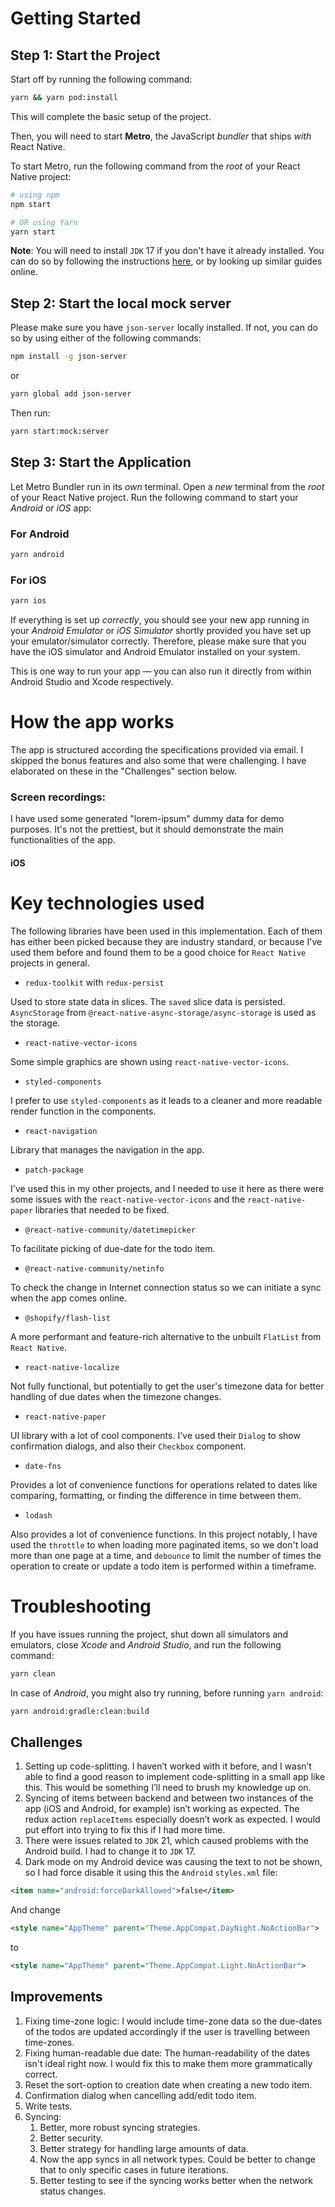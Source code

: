# Getting Started

## Step 1: Start the Project

Start off by running the following command:

```bash
yarn && yarn pod:install
```

This will complete the basic setup of the project.

Then, you will need to start **Metro**, the JavaScript _bundler_ that ships _with_ React Native.

To start Metro, run the following command from the _root_ of your React Native project:

```bash
# using npm
npm start

# OR using Yarn
yarn start
```

**Note**: You will need to install `JDK` 17 if you don't have it already installed. You can do so by following the instructions [here](https://www.codejava.net/java-se/install-oracle-jdk-17-on-macos), or by looking up similar guides online.

## Step 2: Start the local mock server

Please make sure you have `json-server` locally installed. If not, you can do so by using either of the following commands:

```bash
npm install -g json-server
```

or

```bash
yarn global add json-server

```

Then run:

```bash
yarn start:mock:server
```

## Step 3: Start the Application

Let Metro Bundler run in its _own_ terminal. Open a _new_ terminal from the _root_ of your React Native project. Run the following command to start your _Android_ or _iOS_ app:

### For Android

```bash
yarn android
```

### For iOS

```bash
yarn ios
```

If everything is set up _correctly_, you should see your new app running in your _Android Emulator_ or _iOS Simulator_ shortly provided you have set up your emulator/simulator correctly. Therefore, please make sure that you have the iOS simulator and Android Emulator installed on your system.

This is one way to run your app — you can also run it directly from within Android Studio and Xcode respectively.

# How the app works

The app is structured according the specifications provided via email. I skipped the bonus features and also some that were challenging. I have elaborated on these in the "Challenges" section below.

### Screen recordings:

I have used some generated "lorem-ipsum" dummy data for demo purposes. It's not the prettiest, but it should demonstrate the main functionalities of the app.

#### iOS

# Key technologies used

The following libraries have been used in this implementation. Each of them has either been picked because they are industry standard, or because I've used them before and found them to be a good choice for `React Native` projects in general.

- `redux-toolkit` with `redux-persist`

Used to store state data in slices. The `saved` slice data is persisted. `AsyncStorage` from `@react-native-async-storage/async-storage` is used as the storage.

- `react-native-vector-icons`

Some simple graphics are shown using `react-native-vector-icons`.

- `styled-components`

I prefer to use `styled-components` as it leads to a cleaner and more readable render function in the components.

- `react-navigation`

Library that manages the navigation in the app.

- `patch-package`

I've used this in my other projects, and I needed to use it here as there were some issues with the `react-native-vector-icons` and the `react-native-paper` libraries that needed to be fixed.

- `@react-native-community/datetimepicker`

To facilitate picking of due-date for the todo item.

- `@react-native-community/netinfo`

To check the change in Internet connection status so we can initiate a sync when the app comes online.

- `@shopify/flash-list`

A more performant and feature-rich alternative to the unbuilt `FlatList` from `React Native`.

- `react-native-localize`

Not fully functional, but potentially to get the user's timezone data for better handling of due dates when the timezone changes.

- `react-native-paper`

UI library with a lot of cool components. I've used their `Dialog` to show confirmation dialogs, and also their `Checkbox` component.

- `date-fns`

Provides a lot of convenience functions for operations related to dates like comparing, formatting, or finding the difference in time between them.

- `lodash`

Also provides a lot of convenience functions. In this project notably, I have used the `throttle` to when loading more paginated items, so we don't load more than one page at a time, and `debounce` to limit the number of times the operation to create or update a todo item is performed within a timeframe.

# Troubleshooting

If you have issues running the project, shut down all simulators and emulators, close _Xcode_ and _Android Studio_, and run the following command:

```bash
yarn clean
```

In case of _Android_, you might also try running, before running `yarn android`:

```bash
yarn android:gradle:clean:build
```

## Challenges

1. Setting up code-splitting. I haven’t worked with it before, and I wasn’t able to find a good reason to implement code-splitting in a small app like this. This would be something I’ll need to brush my knowledge up on.
2. Syncing of items between backend and between two instances of the app (iOS and Android, for example) isn’t working as expected. The redux action `replaceItems` especially doesn’t work as expected. I would put effort into trying to fix this if I had more time.
3. There were issues related to `JDK` 21, which caused problems with the Android build. I had to change it to `JDK` 17.
4. Dark mode on my Android device was causing the text to not be shown, so I had force disable it using this the `Android` `styles.xml` file:

```xml
<item name="android:forceDarkAllowed">false</item>
```

And change

```xml
<style name="AppTheme" parent="Theme.AppCompat.DayNight.NoActionBar">
```

to

```xml
<style name="AppTheme" parent="Theme.AppCompat.Light.NoActionBar">
```

## Improvements

1. Fixing time-zone logic: I would include time-zone data so the due-dates of the todos are updated accordingly if the user is travelling between time-zones.
2. Fixing human-readable due date: The human-readability of the dates isn't ideal right now. I would fix this to make them more grammatically correct.
3. Reset the sort-option to creation date when creating a new todo item.
4. Confirmation dialog when cancelling add/edit todo item.
5. Write tests.
6. Syncing:
   1. Better, more robust syncing strategies.
   2. Better security.
   3. Better strategy for handling large amounts of data.
   4. Now the app syncs in all network types. Could be better to change that to only specific cases in future iterations.
   5. Better testing to see if the syncing works better when the network status changes.
